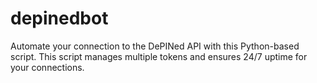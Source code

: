 # depinedbot
Automate your connection to the DePINed API with this Python-based script. This script manages multiple tokens and ensures 24/7 uptime for your connections.
